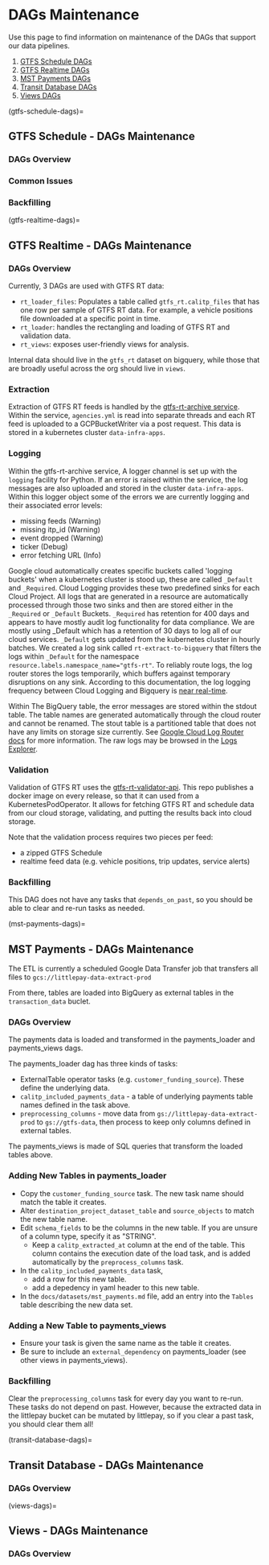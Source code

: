 # DAGs Maintenance
Use this page to find information on maintenance of the DAGs that support our data pipelines.

1. [GTFS Schedule DAGs](gtfs-schedule-dags)
1. [GTFS Realtime DAGs](gtfs-realtime-dags)
1. [MST Payments DAGs](mst-payments-dags)
1. [Transit Database DAGs](transit-database-dags)
1. [Views DAGs](views-dags)

(gtfs-schedule-dags)=
## GTFS Schedule - DAGs Maintenance

### DAGs Overview

### Common Issues

### Backfilling

(gtfs-realtime-dags)=
## GTFS Realtime - DAGs Maintenance

### DAGs Overview

Currently, 3 DAGs are used with GTFS RT data:

* `rt_loader_files`: Populates a table called `gtfs_rt.calitp_files` that has one row per
    sample of GTFS RT data. For example, a vehicle positions file downloaded at a specific point in time.
* `rt_loader`: handles the rectangling and loading of GTFS RT and validation data.
* `rt_views`: exposes user-friendly views for analysis.

Internal data should live in the `gtfs_rt` dataset on bigquery, while those that are
broadly useful across the org should live in `views`.

### Extraction

Extraction of GTFS RT feeds is handled by the [gtfs-rt-archive service](../services/gtfs-rt-archive.md). Within the service, `agencies.yml` is read into separate threads and each RT feed is uploaded to a GCPBucketWriter via a post request. This data is stored in a kubernetes cluster `data-infra-apps`.

### Logging

Within the gtfs-rt-archive service, A logger channel is set up with the `logging` facility for Python. If an error is raised within the service, the log messages are also uploaded and stored in the cluster `data-infra-apps`. Within this logger object some of the errors we are currently logging and their associated error levels:

* missing feeds (Warning)
* missing itp_id (Warning)
* event dropped (Warning)
* ticker (Debug)
* error fetching URL (Info)

Google cloud automatically creates specific buckets called 'logging buckets' when a kubernetes cluster is stood up, these are called `_Default` and `_Required`. Cloud Logging provides these two predefined sinks for each Cloud Project. All logs that are generated in a resource are automatically processed through those two sinks and then are stored either in the `_Required` or `_Default` Buckets. `_Required` has retention for 400 days and appears to have mostly audit log functionality for data compliance. We are mostly using _Default which has a retention of 30 days to log all of our cloud services. `_Default` gets updated from the kubernetes cluster in hourly batches. We created a log sink called `rt-extract-to-bigquery` that filters the logs within `_Default` for the namespace `resource.labels.namespace_name="gtfs-rt"`. To reliably route logs, the log router stores the logs temporarily, which buffers against temporary disruptions on any sink. According to this documentation, the log logging frequency between Cloud Logging and Bigquery is [near real-time](https://cloud.google.com/logging/docs/export/using_exported_logs#bigquery-frequency).

Within The BigQuery table, the error messages are stored within the stdout table. The table names are generated automatically through the cloud router and cannot be renamed. The stout table is a partitioned table that does not have any limits on storage size currently. See [Google Cloud Log Router docs](https://cloud.google.com/logging/docs/routing/overview) for more information. The raw logs may be browsed in the [Logs Explorer](https://console.cloud.google.com/logs/query?project=cal-itp-data-infra).

### Validation

Validation of GTFS RT uses the [gtfs-rt-validator-api](https://github.com/cal-itp/gtfs-rt-validator-api).
This repo publishes a docker image on every release, so that it can used from a KubernetesPodOperator.
It allows for fetching GTFS RT and schedule data from our cloud storage, validating, and putting the results
back into cloud storage.

Note that the validation process requires two pieces per feed:

* a zipped GTFS Schedule
* realtime feed data (e.g. vehicle positions, trip updates, service alerts)

### Backfilling

This DAG does not have any tasks that `depends_on_past`, so you should be able to
clear and re-run tasks as needed.

(mst-payments-dags)=
## MST Payments - DAGs Maintenance

The ETL is currently a scheduled Google Data Transfer job that transfers all files to `gcs://littlepay-data-extract-prod`

From there, tables are loaded into BigQuery as external tables in the `transaction_data` buclet.

### DAGs Overview

The payments data is loaded and transformed in the payments_loader and payments_views dags.

The payments_loader dag has three kinds of tasks:

* ExternalTable operator tasks (e.g. `customer_funding_source`). These define the underlying data.
* `calitp_included_payments_data` - a table of underlying payments table names defined in the task above.
* `preprocessing_columns` - move data from `gs://littlepay-data-extract-prod` to `gs://gtfs-data`,
  then process to keep only columns defined in external tables.

The payments_views is made of SQL queries that transform the loaded tables above.

### Adding New Tables in payments_loader

* Copy the `customer_funding_source` task. The new task name should match the table it creates.
* Alter `destination_project_dataset_table` and `source_objects` to match the new table name.
* Edit `schema_fields` to be the columns in the new table. If you are unsure of a column type,
  specify it as "STRING".
    * Keep a `calitp_extracted_at` column at the end of the table. This column contains the execution date of the load task, and is added automatically by the `preprocess_columns` task.
* In the `calitp_included_payments_data` task,
    * add a row for this new table.
    * add a depedency in yaml header to this new table.
* In the `docs/datasets/mst_payments.md` file, add an entry into the `Tables` table describing the new data set.

### Adding a New Table to payments_views

* Ensure your task is given the same name as the table it creates.
* Be sure to include an `external_dependency` on payments_loader (see other views in payments_views).

### Backfilling

Clear the `preprocessing_columns` task for every day you want to re-run.
These tasks do not depend on past. However, because the extracted data in the littlepay bucket
can be mutated by littlepay, so if you clear a past task, you should clear them all!

(transit-database-dags)=
## Transit Database - DAGs Maintenance

### DAGs Overview

(views-dags)=
## Views - DAGs Maintenance

### DAGs Overview
